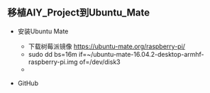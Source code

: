 ##  移植AIY_Project到Ubuntu_Mate
- 安装Ubuntu Mate
    - 下载树莓派镜像 https://ubuntu-mate.org/raspberry-pi/
    - sudo dd bs=16m if=~/ubuntu-mate-16.04.2-desktop-armhf-raspberry-pi.img of=/dev/disk3
    - 

- GitHub